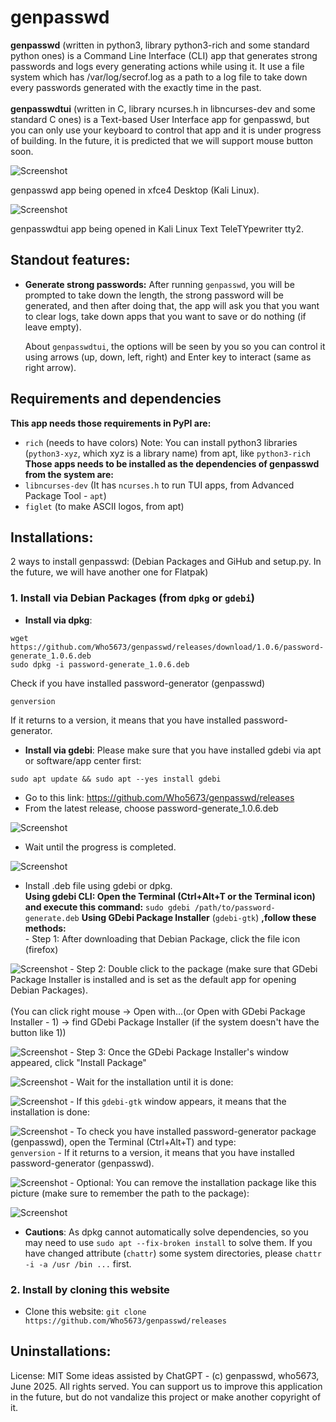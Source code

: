 # genpasswd

**genpasswd** (written in python3, library python3-rich and some standard python ones) is a Command Line Interface (CLI) app that generates strong passwords and logs every generating actions while using it. It use a file system which has /var/log/secrof.log as a path to a log file to take down every passwords generated with the exactly time in the past.<br><br>
**genpasswdtui** (written in C, library ncurses.h in libncurses-dev and some standard C ones) is a Text-based User Interface app for genpasswd, but you can only use your keyboard to control that app and it is under progress of building. In the future, it is predicted that we will support mouse button soon.

![Screenshot](./pictures/genpasswd_desktop.png)

genpasswd app being opened in xfce4 Desktop (Kali Linux).

![Screenshot](./pictures/genpasswdtui_desktop.png)

genpasswdtui app being opened in Kali Linux Text TeleTYpewriter tty2.

## Standout features:
- **Generate strong passwords:** 
After running `genpasswd`, you will be prompted to take down the length, the strong password will be generated, and then after doing that, the app will ask you that you want to clear logs, take down apps that you want to save or do nothing (if leave empty).

    About `genpasswdtui`, the options will be seen by you so you can control it using arrows (up, down, left, right) and Enter key to interact (same as right arrow).

## Requirements and dependencies
**This app needs those requirements in PyPI are:**
- `rich` (needs to have colors)
Note: You can install python3 libraries (`python3-xyz`, which xyz is a library name) from apt, like `python3-rich`
**Those apps needs to be installed as the dependencies of genpasswd from the system are:**
- `libncurses-dev` (It has `ncurses.h` to run TUI apps, from Advanced Package Tool - `apt`)
- `figlet` (to make ASCII logos, from apt)

## Installations:
2 ways to install genpasswd: (Debian Packages and GiHub and setup.py. In the future, we will have another one for Flatpak)
### 1. Install via Debian Packages (from `dpkg` or `gdebi`)
- **Install via dpkg**:
```
wget https://github.com/Who5673/genpasswd/releases/download/1.0.6/password-generate_1.0.6.deb
sudo dpkg -i password-generate_1.0.6.deb
```
Check if you have installed password-generator (genpasswd)
```
genversion
```
If it returns to a version, it means that you have installed password-generator.
<br>
- **Install via gdebi**:
Please make sure that you have installed gdebi via apt or software/app center first:
```
sudo apt update && sudo apt --yes install gdebi
```
- Go to this link: https://github.com/Who5673/genpasswd/releases
- From the latest release, choose password-generate_1.0.6.deb

![Screenshot](./pictures/install-method1.png)

- Wait until the progress is completed.

![Screenshot](./pictures/install_method2.png)

- Install .deb file using gdebi or dpkg.  
    **Using gdebi CLI: Open the Terminal (Ctrl+Alt+T or the Terminal icon) and execute this command:**
`sudo gdebi /path/to/password-generate.deb`
    **Using GDebi Package Installer** (`gdebi-gtk`) **,follow these methods:**  
        - Step 1: After downloading that Debian Package, click the file icon (firefox)

![Screenshot](./pictures/install-method3.png)
        - Step 2: Double click to the package (make sure that GDebi Package Installer is installed and is set as the default app for opening Debian Packages).  
<br>
        (You can click right mouse -> Open with...(or Open with GDebi Package Installer - 1) -> find GDebi Package Installer (if the system doesn't have the button like 1))

![Screenshot](./pictures/install-method4.png)
        - Step 3: Once the GDebi Package Installer's window appeared, click "Install Package"

![Screenshot](./pictures/install-method5.png)
        - Wait for the installation until it is done:

![Screenshot](./pictures/install-method6.png)
        - If this `gdebi-gtk` window appears, it means that the installation is done:

![Screenshot](./pictures/install-method7.png)
        - To check you have installed password-generator package (genpasswd), open the Terminal (Ctrl+Alt+T) and type:  
        `genversion`
        - If it returns to a version, it means that you have installed password-generator (genpasswd).

![Screenshot](./pictures/install-method8.png)
        - Optional: You can remove the installation package like this picture (make sure to remember the path to the package):

![Screenshot](./pictures/delete-method.png)
- **Cautions**:
        As dpkg cannot automatically solve dependencies, so you may need to use `sudo apt --fix-broken install` to solve them.
        If you have changed attribute (`chattr`) some system directories, please `chattr -i -a /usr /bin ...` first.
### 2. Install by cloning this website
- Clone this website:
        `git clone https://github.com/Who5673/genpasswd/releases`

## Uninstallations:


License: MIT
Some ideas assisted by ChatGPT - (c) genpasswd, who5673, June 2025. All rights served.
You can support us to improve this application in the future, but do not vandalize this project or make another copyright of it.
